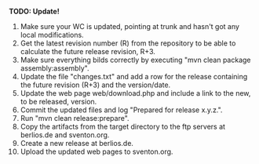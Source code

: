**TODO: Update!**

  1. Make sure your WC is updated, pointing at trunk and hasn't got any local modifications.
  1. Get the latest revision number (R) from the repository to be able to calculate the future release revision, R+3.
  1. Make sure everything bilds correctly by executing "mvn clean package assembly:assembly".
  1. Update the file "changes.txt" and add a row for the release containing the future revision (R+3) and the version/date.
  1. Update the web page web/download.php and include a link to the new, to be released, version.
  1. Commit the updated files and log "Prepared for release x.y.z.".
  1. Run "mvn clean release:prepare".
  1. Copy the artifacts from the target directory to the ftp servers at berlios.de and sventon.org.
  1. Create a new release at berlios.de.
  1. Upload the updated web pages to sventon.org.
